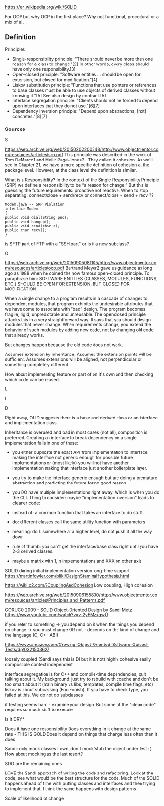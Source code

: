 https://en.wikipedia.org/wiki/SOLID

For OOP but why OOP in the first place? Why not functional, procedural or a mix of all.

## Definition

Principles
- Single-responsibility principle: "There should never be more than one reason for a class to change."[2] In other words, every class should have only one responsibility.[3]
- Open–closed principle: "Software entities ... should be open for extension, but closed for modification."[4]
- Liskov substitution principle: "Functions that use pointers or references to base classes must be able to use objects of derived classes without knowing it."[5] See also design by contract.[5]
- Interface segregation principle: "Clients should not be forced to depend upon interfaces that they do not use."[6][7]
- Dependency inversion principle: "Depend upon abstractions, [not] concretes."[8][7]

### Sources

S

https://web.archive.org/web/20150202200348/http://www.objectmentor.com/resources/articles/srp.pdf
This principle was described in the work of Tom DeMarco1 and Meilir Page-Jones2
. They
called it cohesion. As we’ll see in Chapter 21, we have a more specific definition of cohesion at the package level. However, at the class level the definition is similar.

What is a Responsibility?
In the context of the Single Responsibility Principle (SRP) we define a responsibility to be
“a reason for change.”   But this is guessing the future requirements: proactive not reactive.
When to stop separating: connect/close + send/recv or connect/close + send + recv ??


```
Modem.java -- SRP Violation
interface Modem
{
public void dial(String pno);
public void hangup();
public void send(char c);
public char recv();
}
```

is SFTP part of FTP with a "SSH part" or is it a new subclass?

O

https://web.archive.org/web/20150905081105/http://www.objectmentor.com/resources/articles/ocp.pdf
Bertrand Meyer2
 gave us guidance as long ago as 1988 when he
coined the now famous open-closed principle. To paraphrase him:
SOFTWARE ENTITIES (CLASSES, MODULES, FUNCTIONS, ETC.)
SHOULD BE OPEN FOR EXTENSION, BUT CLOSED FOR
MODIFICATION. 

When a single change to a program results in a cascade of changes to dependent modules,
that program exhibits the undesirable attributes that we have come to associate with “bad”
design. The program becomes fragile, rigid, unpredictable and unreusable. The openclosed principle attacks this in a very straightforward way. It says that you should design
modules that never change. When requirements change, you extend the behavior of such
modules by adding new code, not by changing old code that already works.

But changes happen because the old code does not work.

Assumes extension by inheritance. Assumes the extension points will be sufficient. Assumes extensions will be aligned, not perpendicular or something completely different.

How about implementing feature or part of on it's own and then checking which code can be reused.

L

I

D


Right away, OLID suggests there is a base and derived class or an interface and implementation class. 

Inheritance is overused and bad in most cases (not all), composition is preferred. Creating an interface to break dependency on a single implementation falls in one of these:
- you either duplicate the exact API from implementation to interface making the interface not generic enough for possible future implementations or (most likely) you will not have another implementation making that interface just another boilerplate layer.
- you try to make the interface generic enough but are doing a premature abstraction and predicting the future for no good reason
- you DO have multiple implementations right away. Which is when you do the OLI. Thing to consider: maybe "implementation inversion" leads to cleaner code:
- instead of: a common function that takes an interface to do stuff
- do: different classes call the same utility function with parameters
- meaning: do L somewhere at a higher level, do not push it all the way down

- rule of thumb: you can't get the interface/base class right until you have 2-3 derived classes.
- maybe a matrix with 1, n implementations and XXX on other axis



 SOLID during initial implementation version long-time support
 https://martinfowler.com/bliki/DesignStaminaHypothesis.html

https://wiki.c2.com/?CouplingAndCohesion Low coupling, High cohesion

https://web.archive.org/web/20150906155800/http://www.objectmentor.com/resources/articles/Principles_and_Patterns.pdf

GORUCO 2009 - SOLID Object-Oriented Design by Sandi Metz
https://www.youtube.com/watch?v=v-2yFMzxqwU


if you refer to something -> you depend on it
when the things you depend on change -> you must change OR not - depends on the kind of change and the language (C, C++ ABI)

https://www.amazon.com/Growing-Object-Oriented-Software-Guided-Tests/dp/0321503627

loosely coupled (Sandi says this is DI but it is not)
highly cohesive
easily composable
context independent

interface segregation is for C++ and compile-time dependencies, quit talking about it. My background: just try to rebuild with ccache and don't be too smart about it (main binary vs libs, templates, compile time flags, etc)
liskov is about subcassing (Foo Fooish). If you have to check type, you failed at this. We do not do subclasses

if testing seems hard - examine your design. But some of the "clean code" requires so much stuff to execute

Is it DRY?

Does it have one responsibility
Does everything in it change at the same rate - THIS IS GOLD
Does it depend on things that change less often than it does


Sandi: only mock classes I own, don't mock/stub the object under test :( How about mocking as the last resort?


SDO are the remaining ones


LOVE the Sandi approach of writing the code and refactoring. Look at the code, see what would be the best structure for the code. Much of the SOLID happens ahead of time with putting classes and interfaces and then trying to implement that. I think the same happens with design patterns

Scale of likelihood of change

